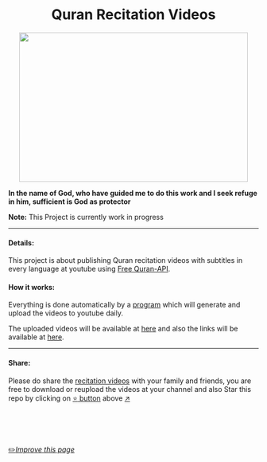 <h1 align="center">Quran Recitation Videos</h1>

<p align="center">
  <img width="460" height="300" src="https://github.com/fawazahmed0/quran-videos/raw/main/quran-recite.png">
</p>


**In the name of God, who have guided me to do this work and I seek refuge in him, sufficient is God as protector**

**Note:** This Project is currently work in progress

---
#### Details:
This project is about publishing Quran recitation videos with subtitles in every language at youtube using [Free Quran-API](https://github.com/fawazahmed0/quran-api).

#### How it works:
Everything is done automatically by a [program](https://github.com/fawazahmed0/quran-videos/blob/main/hardcodesub.js) which will generate and upload the videos to youtube daily.



The uploaded videos will be available at [here](https://www.youtube.com/user/JavaDB9/playlists) and also the links will be available at [here](https://github.com/fawazahmed0/quran-videos/tree/main/uploaded).

---
#### Share:
Please do share the [recitation videos](https://www.youtube.com/user/JavaDB9/playlists) with your family and friends, you are free to download or reupload the videos at your channel and also Star this repo by clicking on [:star: button](#) above [:arrow_upper_right:](#)


<br>
<br>
<br>

[:pencil2:*Improve this page*](https://github.com/fawazahmed0/quran-videos/edit/main/README.md)

